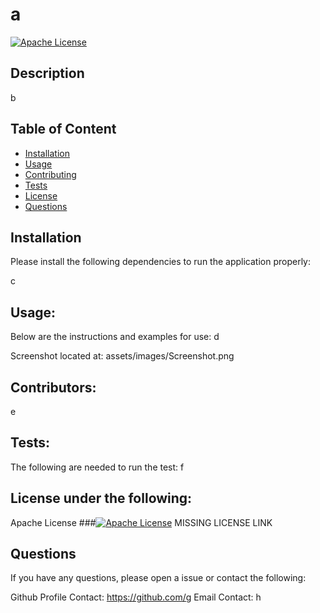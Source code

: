 
# a
[![Apache License](https://img.shields.io/badge/License-Apachi-brightgreen)](https://choosealicense.com/licenses/apache-2.0/)
## Description
b

## Table of Content
- [Installation](#Installation)
- [Usage](#Usage)
- [Contributing](#Contributing)
- [Tests](#Tests)
- [License](#License)
- [Questions](#Questions)

## Installation
Please install the following dependencies to run the application properly:

c

## Usage:
Below are the instructions and examples for use: 
d

Screenshot located at:
assets/images/Screenshot.png

## Contributors:
e

## Tests:
The following are needed to run the test:
f

## License under the following:
 Apache License
 ###[![Apache License](https://img.shields.io/badge/License-Apachi-brightgreen)](https://choosealicense.com/licenses/apache-2.0/)
 MISSING LICENSE LINK

## Questions
If you have any questions, please open a issue or contact the following:

Github Profile Contact: https://github.com/g
Email Contact: h
